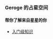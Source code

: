 ### Geroge 的占星空间

#### 帮你了解来自星星的你

- [入门级知识]([https://github.com/soulqw/Astronomic/blob/master/%E5%8D%A0%E6%98%9F%E5%85%A5%E9%97%A8.md](https://github.com/soulqw/Astronomic/blob/master/占星入门.md))

